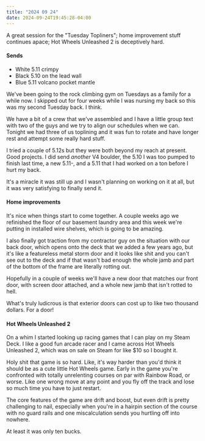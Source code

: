 ```yaml
---
title: "2024 09 24"
date: 2024-09-24T19:45:28-04:00
---
```


A great session for the "Tuesday Topliners"; home improvement stuff continues
apace; Hot Wheels Unleashed 2 is deceptively hard.<!--more-->

#### Sends

 - White 5.11 crimpy
 - Black 5.10 on the lead wall
 - Blue 5.11 volcano pocket mantle

We've been going to the rock climbing gym on Tuesdays as a family for a while
now. I skipped out for four weeks while I was nursing my back so this was my
second Tuesday back. I think.

We have a bit of a crew that we've assembled and I have a little group text with
two of the guys and we try to align our schedules when we can. Tonight we had
three of us toplining and it was fun to rotate and have longer rest and attempt
some really hard stuff.

I tried a couple of 5.12s but they were both beyond my reach at present. Good
projects. I did send *another* V4 boulder, the 5.10 I was too pumped to finish
last time, a new 5.11-, and a 5.11 that I had worked on a ton before I hurt my
back.

It's a miracle it was still up and I wasn't planning on working on it at all,
but it was very satisfying to finally send it.

#### Home improvements

It's nice when things start to come together. A couple weeks ago we refinished
the floor of our basement laundry area and this week we're putting in installed
wire shelves, which is going to be amazing.

I also finally got traction from my contractor guy on the situation with our
back door, which opens onto the deck that we added a few years ago, but it's
like a featureless metal storm door and it looks like shit and you can't see out
to the deck and if that wasn't bad enough the whole jamb and part of the bottom
of the frame are literally rotting out.

Hopefully in a couple of weeks we'll have a new door that matches our front
door, with screen door attached, and a whole new jamb that isn't rotted to hell.

What's truly ludicrous is that exterior doors can cost up to like two thousand
dollars. For a door!

#### Hot Wheels Unleashed 2

On a whim I started looking up racing games that I can play on my Steam Deck. I
like a good fun arcade racer and I came across Hot Wheels Unleashed 2, which was
on sale on Steam for like $10 so I bought it.

Holy shit that game is so hard. Like, it's way harder than you'd think it should
be as a cute little Hot Wheels game. Early in the game you're confronted with
totally unrelenting courses on par with Rainbow Road, or worse. Like one wrong
move at any point and you fly off the track and lose so much time you have to
just restart.

The core features of the game are drift and boost, but even drift is pretty
challenging to nail, especially when you're in a hairpin section of the course
with no guard rails and one miscalculation sends you hurtling off into nowhere.

At least it was only ten bucks.
